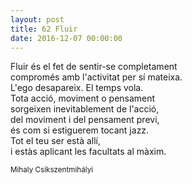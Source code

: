 ```yaml
---
layout: post
title: 62 Fluir
date: 2016-12-07 00:00:00
---
```


Fluir és el fet de sentir-se completament<br />
compromés amb l'activitat per sí mateixa.<br />
L'ego desapareix. El temps vola.<br />
Tota acció, moviment o pensament<br />
sorgeixen inevitablement de l'acció,<br />
del moviment i del pensament previ,<br />
és com si estiguerem tocant jazz.<br />
Tot el teu ser està allí,<br />
i estàs aplicant les facultats al màxim.<br />

<small>Mihaly Csikszentmihályi</small>

